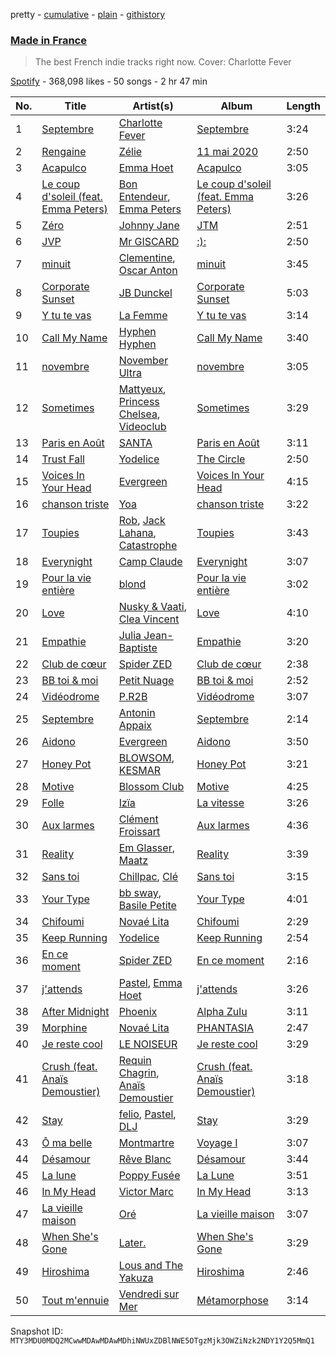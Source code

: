 pretty - [cumulative](/playlists/cumulative/37i9dQZF1DWSrj7tqQ9IOu.md) - [plain](/playlists/plain/37i9dQZF1DWSrj7tqQ9IOu) - [githistory](https://github.githistory.xyz/mackorone/spotify-playlist-archive/blob/main/playlists/plain/37i9dQZF1DWSrj7tqQ9IOu)

### [Made in France](https://open.spotify.com/playlist/37i9dQZF1DWSrj7tqQ9IOu)

> The best French indie tracks right now\. Cover: Charlotte Fever

[Spotify](https://open.spotify.com/user/spotify) - 368,098 likes - 50 songs - 2 hr 47 min

| No. | Title | Artist(s) | Album | Length |
|---|---|---|---|---|
| 1 | [Septembre](https://open.spotify.com/track/5doB18k5d74YdrF74Dybvf) | [Charlotte Fever](https://open.spotify.com/artist/3j2UtVAHwuHZywdk4zU0vX) | [Septembre](https://open.spotify.com/album/03TAOcjBtygRXgMPDAMBy6) | 3:24 |
| 2 | [Rengaine](https://open.spotify.com/track/11oSV1uWeXCF4jSzwpZffA) | [Zélie](https://open.spotify.com/artist/0TGeOStDbxqVi8UJdBQsEx) | [11 mai 2020](https://open.spotify.com/album/0BoigvsL13ZlJ54rbTryoq) | 2:50 |
| 3 | [Acapulco](https://open.spotify.com/track/2zx4cyrEkfZHIwJcYEHyDB) | [Emma Hoet](https://open.spotify.com/artist/2XPd4InVAVACQRNm6DLIz9) | [Acapulco](https://open.spotify.com/album/12jNNrFsrsFhBVKFkdvDBI) | 3:05 |
| 4 | [Le coup d'soleil \(feat\. Emma Peters\)](https://open.spotify.com/track/1J8BB10crN7uZc42kZiALR) | [Bon Entendeur](https://open.spotify.com/artist/2lwjwKfYZCuPEJOo8t32CD), [Emma Peters](https://open.spotify.com/artist/6lY6kOVMG0mR07JTzU33o5) | [Le coup d'soleil \(feat\. Emma Peters\)](https://open.spotify.com/album/0O9qHe6RGZ2mc6tRfZfI33) | 3:26 |
| 5 | [Zéro](https://open.spotify.com/track/2p3WQbRO3rEhugBATJDZKU) | [Johnny Jane](https://open.spotify.com/artist/5ZtagJrNULymltW3pEbfhr) | [JTM](https://open.spotify.com/album/0S1kVPGRBW6jGggQ5HlG0O) | 2:51 |
| 6 | [JVP](https://open.spotify.com/track/4rg0hY2RIvnVcbQ4AoSH1T) | [Mr GISCARD](https://open.spotify.com/artist/4IEu5JcADp9QoG7qji7tZj) | [:\):](https://open.spotify.com/album/6yzdgvmCB1jnKqNZhnoJ1m) | 2:50 |
| 7 | [minuit](https://open.spotify.com/track/1DHXKDRugToFO7ak3nA06L) | [Clementine](https://open.spotify.com/artist/5TjiHAfGCJuUsTyAg9Z5fx), [Oscar Anton](https://open.spotify.com/artist/1g3dAnqp218LiNN9ng5dIh) | [minuit](https://open.spotify.com/album/71bHefIH4lQ3fjypk9Tv89) | 3:45 |
| 8 | [Corporate Sunset](https://open.spotify.com/track/6f4OnfztUsZhojQiCL27Pi) | [JB Dunckel](https://open.spotify.com/artist/0yN05taoXcja1ibMBraWrm) | [Corporate Sunset](https://open.spotify.com/album/3q6KJe0i4C6FxZVmRmB8OM) | 5:03 |
| 9 | [Y tu te vas](https://open.spotify.com/track/5BkbrF1KA0Y6Y0B5M1N57v) | [La Femme](https://open.spotify.com/artist/5VTWoYYizcOY3uIKnxeCGI) | [Y tu te vas](https://open.spotify.com/album/7omUCnWLUozEhrsODlxM0b) | 3:14 |
| 10 | [Call My Name](https://open.spotify.com/track/4fxgbRNGXQt2icHi18N3SK) | [Hyphen Hyphen](https://open.spotify.com/artist/5KQuLhckFhcox1K9UCgLuV) | [Call My Name](https://open.spotify.com/album/6TTgpPYJs0Z11waheHHA7K) | 3:40 |
| 11 | [novembre](https://open.spotify.com/track/30icGaTYAoxKjczSHfoSG2) | [November Ultra](https://open.spotify.com/artist/0naOCLau0NmL1kdFlbZAfr) | [novembre](https://open.spotify.com/album/66VkskaQjFwIhORK51Ke6S) | 3:05 |
| 12 | [Sometimes](https://open.spotify.com/track/4b0fiEZg92FBFYze5uEx0l) | [Mattyeux](https://open.spotify.com/artist/3bFokK6zCab3bPwSjktEVF), [Princess Chelsea](https://open.spotify.com/artist/6SrA4711bML5NvPO13Tr6t), [Videoclub](https://open.spotify.com/artist/3rp4f58JlRHkk8hpdLCer1) | [Sometimes](https://open.spotify.com/album/2AhOvs6A2RVg3IoVtCeMI1) | 3:29 |
| 13 | [Paris en Août](https://open.spotify.com/track/6fXUOK5wb2yZUMz1cWV2zd) | [SANTA](https://open.spotify.com/artist/5Vf6gyVzfo8TnzrPRBg3qo) | [Paris en Août](https://open.spotify.com/album/3EkxQ6GEnoum2TFhrrXOVg) | 3:11 |
| 14 | [Trust Fall](https://open.spotify.com/track/5c7FvMWuOdaa2ZLvj67rsk) | [Yodelice](https://open.spotify.com/artist/167abweXl3demO9x0VMMeJ) | [The Circle](https://open.spotify.com/album/133flpfpzLu7VJ6xGQLvR7) | 2:50 |
| 15 | [Voices In Your Head](https://open.spotify.com/track/4HBWcKtybdLFvFQpE2kQuy) | [Evergreen](https://open.spotify.com/artist/2rdtngq3t4zQwluqyGfZuS) | [Voices In Your Head](https://open.spotify.com/album/06JI1wmYUr0aXc4mI74EnP) | 4:15 |
| 16 | [chanson triste](https://open.spotify.com/track/5WFiYXOtO5u45X5mLv6ckW) | [Yoa](https://open.spotify.com/artist/7d1ctWXfrUvAe804Zld3Gy) | [chanson triste](https://open.spotify.com/album/1QurzPgalUkcteDy3b6DUm) | 3:22 |
| 17 | [Toupies](https://open.spotify.com/track/2OjATTlZrAxGtQVQjec1Kj) | [Rob](https://open.spotify.com/artist/08MbVpIfR68DibfHcDYaUe), [Jack Lahana](https://open.spotify.com/artist/1hN9BKDXYUmkZa9B1gOn69), [Catastrophe](https://open.spotify.com/artist/6bcVuNO2JKqacO1ITmA6jK) | [Toupies](https://open.spotify.com/album/6VNFDjMAcI947JJhzeEFEg) | 3:43 |
| 18 | [Everynight](https://open.spotify.com/track/2RZf85DlySSEutouUtotn6) | [Camp Claude](https://open.spotify.com/artist/0TNyEQ0n7diilLgG1ozfrB) | [Everynight](https://open.spotify.com/album/79rUCbCs5fikaZhd1wry5a) | 3:07 |
| 19 | [Pour la vie entière](https://open.spotify.com/track/2vMq9s42ULbH9v3CdNABI3) | [blond](https://open.spotify.com/artist/6bAfbEF8yCMBTtXEBFLh2x) | [Pour la vie entière](https://open.spotify.com/album/1zB0u5tMdZF5RkAXZvr6yb) | 3:02 |
| 20 | [Love](https://open.spotify.com/track/2DdwX6AeNWHtM2MDVBwosk) | [Nusky & Vaati](https://open.spotify.com/artist/4hQg3HQhXpqDWA0xi8rplg), [Clea Vincent](https://open.spotify.com/artist/6eforqOxk5mRrgprF7XtYu) | [Love](https://open.spotify.com/album/0w4szfJWUyvDX0zHhGHUPS) | 4:10 |
| 21 | [Empathie](https://open.spotify.com/track/738mF4MLie3fFqTrWIP4RC) | [Julia Jean\-Baptiste](https://open.spotify.com/artist/6YJvTbBj1vgz35rqWrhv81) | [Empathie](https://open.spotify.com/album/6ih5L57o7ap7pEamgPKwI3) | 3:20 |
| 22 | [Club de cœur](https://open.spotify.com/track/4dr17HvQ770Mt1evg83oQd) | [Spider ZED](https://open.spotify.com/artist/4kAzmAcboZ0F6bCCb4jj8I) | [Club de cœur](https://open.spotify.com/album/4iuZaYn8392UjS5rTcPZIY) | 2:38 |
| 23 | [BB toi & moi](https://open.spotify.com/track/1CyELRjfViP1ihdN8i0GKI) | [Petit Nuage](https://open.spotify.com/artist/3Fda0TI4lWfXB9c9R4xLyg) | [BB toi & moi](https://open.spotify.com/album/3kV1bmXtcOSdv8nEyZpuBv) | 2:52 |
| 24 | [Vidéodrome](https://open.spotify.com/track/6o9QXLoLe1SBmufPo5Dyu4) | [P.R2B](https://open.spotify.com/artist/6R6tuqCxJRopO4bE8nfLGk) | [Vidéodrome](https://open.spotify.com/album/6wvnzv5Y9xg6SH14Q598xe) | 3:07 |
| 25 | [Septembre](https://open.spotify.com/track/0pdsE52mkFSkakwIFhxal2) | [Antonin Appaix](https://open.spotify.com/artist/2Pcy7ggRL3s3gI8YBiMNPj) | [Septembre](https://open.spotify.com/album/67evLF3OWRoaiAiHcwJx3K) | 2:14 |
| 26 | [Aidono](https://open.spotify.com/track/6QusYd55DBtsTH2Q2xSehg) | [Evergreen](https://open.spotify.com/artist/2rdtngq3t4zQwluqyGfZuS) | [Aidono](https://open.spotify.com/album/5bYpJJqFRDseDSQ0z4vI0T) | 3:50 |
| 27 | [Honey Pot](https://open.spotify.com/track/2daydqWuTYcHevpQm0bnYz) | [BLOWSOM](https://open.spotify.com/artist/7GG8nWQhwrbobKgJKTaUjI), [KESMAR](https://open.spotify.com/artist/3KHK5h7PZYBEfcTsGfkfJW) | [Honey Pot](https://open.spotify.com/album/4k98b6BUFd4WMauM70RI3Z) | 3:21 |
| 28 | [Motive](https://open.spotify.com/track/51uQCk3qeta0zegvbnpgTQ) | [Blossom Club](https://open.spotify.com/artist/2roaH82erx4P9jgPb7mklu) | [Motive](https://open.spotify.com/album/196KcyXjX9vkmXOhGw5YBu) | 4:25 |
| 29 | [Folle](https://open.spotify.com/track/4u0dpuvdgKBBGljlKYRkf2) | [Izïa](https://open.spotify.com/artist/6T08mUIMB32dtqq5ryxQZ3) | [La vitesse](https://open.spotify.com/album/6fTd6zoldO0tq7EM5d82RF) | 3:26 |
| 30 | [Aux larmes](https://open.spotify.com/track/3zOw6BCIkalIfA8pS9bYTX) | [Clément Froissart](https://open.spotify.com/artist/7b6v5ZQ3Hg7fPFhchvNoTt) | [Aux larmes](https://open.spotify.com/album/0aBMvGMa1RpW4CuSI0lD9E) | 4:36 |
| 31 | [Reality](https://open.spotify.com/track/5B02jOseRaYIi63DMl7p4v) | [Em Glasser](https://open.spotify.com/artist/1svGpQYwY9pttfVCqvHNW5), [Maatz](https://open.spotify.com/artist/0OVrgxT9uZm6vfv51u6Twr) | [Reality](https://open.spotify.com/album/0elhRXrRVilA5wFZxGeUpO) | 3:39 |
| 32 | [Sans toi](https://open.spotify.com/track/26mUo1w8cTYVEk89JQVNqs) | [Chillpac](https://open.spotify.com/artist/3k8dN7ttBtz3ce20RS6BQl), [Clé](https://open.spotify.com/artist/6ngMTk9g830xvD6sl48tmQ) | [Sans toi](https://open.spotify.com/album/2jqDiAzXCYAdez5EDVnUcR) | 3:15 |
| 33 | [Your Type](https://open.spotify.com/track/1xEZKgQsD52AvrFxpON5EX) | [bb sway](https://open.spotify.com/artist/5EszOYdmBVD4jD0vbyKyMz), [Basile Petite](https://open.spotify.com/artist/64tGgvRz1IJm33LksJlsRE) | [Your Type](https://open.spotify.com/album/1jPDRUC92JFdr6zCTnugV3) | 4:01 |
| 34 | [Chifoumi](https://open.spotify.com/track/6lKs1pXjZvGQHNky3qD6qz) | [Novaé Lita](https://open.spotify.com/artist/1tZ9lQ62KmVFephCl3hfB6) | [Chifoumi](https://open.spotify.com/album/3Wfi96jmFxSxBdv510bSar) | 2:29 |
| 35 | [Keep Running](https://open.spotify.com/track/5jwJJMMLMqfyMXHnKrzJNu) | [Yodelice](https://open.spotify.com/artist/167abweXl3demO9x0VMMeJ) | [Keep Running](https://open.spotify.com/album/5YehPZ7FEOVHF28GMuqj2a) | 2:54 |
| 36 | [En ce moment](https://open.spotify.com/track/1I3U8flltQgKmyVhcm1oQb) | [Spider ZED](https://open.spotify.com/artist/4kAzmAcboZ0F6bCCb4jj8I) | [En ce moment](https://open.spotify.com/album/15tJJkXFNyovjtZ9nTVu3D) | 2:16 |
| 37 | [j'attends](https://open.spotify.com/track/23I9xqbbq8ii3SK59VoeuQ) | [Pastel](https://open.spotify.com/artist/6wa2PiIWrIhhz6lRQEGQpO), [Emma Hoet](https://open.spotify.com/artist/2XPd4InVAVACQRNm6DLIz9) | [j'attends](https://open.spotify.com/album/0lernxYMPwdcFGvEDv3att) | 3:26 |
| 38 | [After Midnight](https://open.spotify.com/track/21rpBPAlXAvBavvu5kCQzs) | [Phoenix](https://open.spotify.com/artist/1xU878Z1QtBldR7ru9owdU) | [Alpha Zulu](https://open.spotify.com/album/1jEwa4YdGR6FvKxWgRbJcv) | 3:11 |
| 39 | [Morphine](https://open.spotify.com/track/0g8woFgSUJHgJ3tuKxMezr) | [Novaé Lita](https://open.spotify.com/artist/1tZ9lQ62KmVFephCl3hfB6) | [PHANTASIA](https://open.spotify.com/album/2EVQB27DWqa2tnMhM16zPg) | 2:47 |
| 40 | [Je reste cool](https://open.spotify.com/track/6FDJmxbrJLBM1ODvP1I3MU) | [LE NOISEUR](https://open.spotify.com/artist/5Hunwp6tQa4z3l9CFwHE7K) | [Je reste cool](https://open.spotify.com/album/5vRvczFRaV4KYk0e3fwJr4) | 3:29 |
| 41 | [Crush \(feat\. Anaïs Demoustier\)](https://open.spotify.com/track/3dDwRbHzCvT2ToXjv8jkfQ) | [Requin Chagrin](https://open.spotify.com/artist/7hstPLRSo0ipNnICMpTN5g), [Anaïs Demoustier](https://open.spotify.com/artist/0nWAZSp0jv8b7RDmrbW4Eh) | [Crush \(feat\. Anaïs Demoustier\)](https://open.spotify.com/album/01XHesceKpZaMt3cmXVKHv) | 3:18 |
| 42 | [Stay](https://open.spotify.com/track/7jkJWgGqpS8QrkibLlfMhz) | [felio](https://open.spotify.com/artist/5pRdgTB9LGXmh9dTVhXSrL), [Pastel](https://open.spotify.com/artist/6wa2PiIWrIhhz6lRQEGQpO), [DLJ](https://open.spotify.com/artist/3chQixmxhv9UmwQc8aBApA) | [Stay](https://open.spotify.com/album/6DizoLGqfn6IXI4xk3yDwU) | 3:29 |
| 43 | [Ô ma belle](https://open.spotify.com/track/3gqGa4qbSoYVHDfaTUdkEA) | [Montmartre](https://open.spotify.com/artist/4n3V7bHjjPqb11n7d0WAVo) | [Voyage I](https://open.spotify.com/album/2lKQPMov6YiNbdI5xmpbiP) | 3:07 |
| 44 | [Désamour](https://open.spotify.com/track/0O3R6dT3geP0UutTeo0KTy) | [Rêve Blanc](https://open.spotify.com/artist/6bQE7tlwfDdiBAAdo4EKyL) | [Désamour](https://open.spotify.com/album/4dIh0BBJ9ODCLY2Sy3pK7x) | 3:44 |
| 45 | [La lune](https://open.spotify.com/track/69UYh1FffcoJcadeOiIpOt) | [Poppy Fusée](https://open.spotify.com/artist/5IFUbcd4w9UlVpsMNfY4FT) | [La Lune](https://open.spotify.com/album/6bK58gR6Koh8O94W9qevFm) | 3:51 |
| 46 | [In My Head](https://open.spotify.com/track/381x7xMIdqXgCnkpoMX2X7) | [Victor Marc](https://open.spotify.com/artist/7tiOyhvxRgmYnPfxYgm0kX) | [In My Head](https://open.spotify.com/album/1A8aK9FTyjeX0bJU1uOgaG) | 3:13 |
| 47 | [La vieille maison](https://open.spotify.com/track/2VeWiX4VpEh5FlSqAI8ZxH) | [Oré](https://open.spotify.com/artist/0VX9r6wU2vWrUg3EnKZVj4) | [La vieille maison](https://open.spotify.com/album/7zROrFoCzMu9OVTEEFVAia) | 3:07 |
| 48 | [When She's Gone](https://open.spotify.com/track/4vJfsc95OA87AhNghRsVHo) | [Later.](https://open.spotify.com/artist/1f5I47xuO3sDZm0hQ8y0nq) | [When She's Gone](https://open.spotify.com/album/76qqQq9zbjxdCDWfKMps1D) | 3:29 |
| 49 | [Hiroshima](https://open.spotify.com/track/6FOcmhnINLjPcsMbbwUzVA) | [Lous and The Yakuza](https://open.spotify.com/artist/2HPiMwJktBXqakN0hnON2R) | [Hiroshima](https://open.spotify.com/album/5DGO0wF5Sn3uXMTModz4p9) | 2:46 |
| 50 | [Tout m'ennuie](https://open.spotify.com/track/2tGnmde5psWfpwxjAApQ42) | [Vendredi sur Mer](https://open.spotify.com/artist/0wuuYZFptujAsRthrdea2B) | [Métamorphose](https://open.spotify.com/album/4oMACluGt3023RPODJv1ex) | 3:14 |

Snapshot ID: `MTY3MDU0MDQ2MCwwMDAwMDAwMDhiNWUxZDBlNWE5OTgzMjk3OWZiNzk2NDY1Y2Q5MmQ1`
